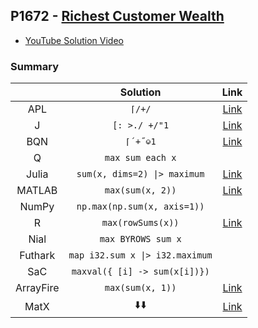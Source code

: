 ## P1672 - [Richest Customer Wealth](https://leetcode.com/problems/richest-customer-wealth/)

* [YouTube Solution Video](https://www.youtube.com/watch?v=MKb4WD6mioE)

### Summary

||Solution|Link|
|:-:|:-:|:-:|
|APL|`⌈/+/`|[Link](https://github.com/codereport/LeetCode/blob/master/0217_Problem_1.apl)|
|J|`[: >./ +/"1`|[Link](https://github.com/codereport/LeetCode/blob/master/0217_Problem_1.ijs)|
|BQN|`⌈´+˝⎉1`|[Link](https://github.com/codereport/LeetCode/blob/master/0217_Problem_1.bqn)|
|Q|`max sum each x`||
|Julia|`sum(x, dims=2) \|> maximum`|[Link](https://github.com/codereport/LeetCode/blob/master/0217_Problem_1.jl)|
|MATLAB|`max(sum(x, 2))`|[Link](https://github.com/codereport/array-language-comparisons/blob/main/code/matlab/maxWealth.m)|
|NumPy|`np.max(np.sum(x, axis=1))`||
|R|`max(rowSums(x))`|[Link](https://github.com/codereport/LeetCode/blob/master/0217_Problem_1.r)|
|Nial|`max BYROWS sum x`||
|Futhark|`map i32.sum x \|> i32.maximum`||
|SaC|`maxval({ [i] -> sum(x[i])})`||
|ArrayFire|`max(sum(x, 1))`|[Link](https://github.com/codereport/array-language-comparisons/blob/main/code/arrayfire/P1672_Richest_Customer_Wealth.cpp)|
|MatX|:arrow_down::arrow_down:|[Link](https://github.com/codereport/array-language-comparisons/blob/main/code/matx/P1672_Richest_Customer_Wealth.cu)|
